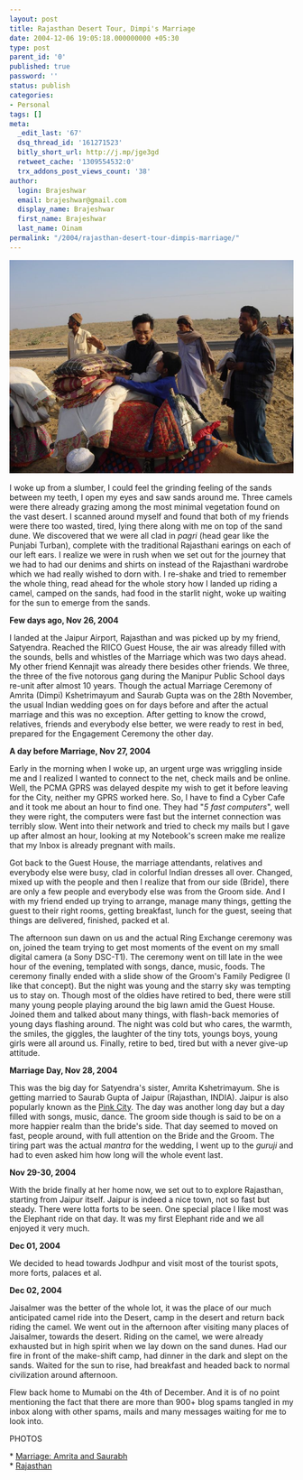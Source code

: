 ```yaml
---
layout: post
title: Rajasthan Desert Tour, Dimpi's Marriage
date: 2004-12-06 19:05:18.000000000 +05:30
type: post
parent_id: '0'
published: true
password: ''
status: publish
categories:
- Personal
tags: []
meta:
  _edit_last: '67'
  dsq_thread_id: '161271523'
  bitly_short_url: http://j.mp/jge3gd
  retweet_cache: '1309554532:0'
  trx_addons_post_views_count: '38'
author:
  login: Brajeshwar
  email: brajeshwar@gmail.com
  display_name: Brajeshwar
  first_name: Brajeshwar
  last_name: Oinam
permalink: "/2004/rajasthan-desert-tour-dimpis-marriage/"
---
```

<p><a href="http://www.flickr.com/photos/brajeshwar/113600899/" title="At Jaisalmer, Rajasthan"><img src="/static/2004/12/113600899_aa056ace7d_o.jpg" alt="At Jaisalmer, Rajasthan" /></a></p>
<p>I woke up from a slumber, I could feel the grinding feeling of the sands between my teeth, I open my eyes and saw sands around me. Three camels were there already grazing among the most minimal vegetation found on the vast desert. I scanned around myself and found that both of my friends were there too wasted, tired, lying there along with me on top of the sand dune. We discovered that we were all clad in <em>pagri</em> (head gear like the Punjabi Turban), complete with the traditional Rajasthani earings on each of our left ears. I realize we were in rush when we set out for the journey that we had to had our denims and shirts on instead of the Rajasthani wardrobe which we had really wished to dorn with. I re-shake and tried to remember the whole thing, read ahead for the whole story how I landed up riding a camel, camped on the sands, had food in the starlit night, woke up waiting for the sun to emerge from the sands.</p>
<p><strong>Few days ago, Nov 26, 2004</strong></p>
<p>I landed at the Jaipur Airport, Rajasthan and was picked up by my friend, Satyendra. Reached the RIICO Guest House, the air was already filled with the sounds, bells and whistles of the Marriage which was two days ahead. My other friend Kennajit was already there besides other friends. We three, the three of the five notorous gang during the Manipur Public School days re-unit after almost 10 years. Though the actual Marriage Ceremony of Amrita (Dimpi) Kshetrimayum and Saurab Gupta was on the 28th November, the usual Indian wedding goes on for days before and after the actual marriage and this was no exception. After getting to know the crowd, relatives, friends and everybody else better, we were ready to rest in bed, prepared for the Engagement Ceremony the other day.</p>
<p><strong>A day before Marriage, Nov 27, 2004</strong></p>
<p>Early in the morning when I woke up, an urgent urge was wriggling inside me and I realized I wanted to connect to the net, check mails and be online. Well, the PCMA GPRS was delayed despite my wish to get it before leaving for the City, neither my GPRS worked here. So, I have to find a Cyber Cafe and it took me about an hour to find one. They had "<em>5 fast computers</em>", well they were right, the computers were fast but the internet connection was terribly slow. Went into their network and tried to check my mails but I gave up after almost an hour, looking at my Notebook's screen make me realize that my Inbox is already pregnant with mails.</p>
<p>Got back to the Guest House, the marriage attendants, relatives and everybody else were busy, clad in colorful Indian dresses all over. Changed, mixed up with the people and then I realize that from our side (Bride), there are only a few people and everybody else was from the Groom side. And I with my friend ended up trying to arrange, manage many things, getting the guest to their right rooms, getting breakfast, lunch for the guest, seeing that things are delivered, finished, packed et al.</p>
<p>The afternoon sun dawn on us and the actual Ring Exchange ceremony was on, joined the team trying to get most moments of the event on my small digital camera (a Sony DSC-T1). The ceremony went on till late in the wee hour of the evening, templated with songs, dance, music, foods. The ceremony finally ended with a slide show of the Groom's Family Pedigree (I like that concept). But the night was young and the starry sky was tempting us to stay on. Though most of the oldies have retired to bed, there were still many young people playing around the big lawn amid the Guest House. Joined them and talked about many things, with flash-back memories of young days flashing around. The night was cold but who cares, the warmth, the smiles, the giggles, the laughter of the tiny tots, youngs boys, young girls were all around us. Finally, retire to bed, tired but with a never give-up attitude.</p>
<p><strong>Marriage Day, Nov 28, 2004</strong></p>
<p>This was the big day for Satyendra's sister, Amrita Kshetrimayum. She is getting married to Saurab Gupta of Jaipur (Rajasthan, INDIA). Jaipur is also popularly known as the <a href="http://www.pinkcity.net/" title="Pink City">Pink City</a>. The day was another long day but a day filled with songs, music, dance. The groom side though is said to be on a more happier realm than the bride's side. That day seemed to moved on fast, people around, with full attention on the Bride and the Groom. The tiring part was the actual <em>mantra</em> for the wedding, I went up to the <em>guruji</em> and had to even asked him how long will the whole event last.</p>
<p><strong>Nov 29-30, 2004</strong></p>
<p>With the bride finally at her home now, we set out to to explore Rajasthan, starting from Jaipur itself. Jaipur is indeed a nice town, not so fast but steady. There were lotta forts to be seen. One special place I like most was the Elephant ride on that day. It was my first Elephant ride and we all enjoyed it very much.</p>
<p><strong>Dec 01, 2004</strong></p>
<p>We decided to head towards Jodhpur and visit most of the tourist spots, more forts, palaces et al.</p>
<p><strong>Dec 02, 2004</strong></p>
<p>Jaisalmer was the better of the whole lot, it was the place of our much anticipated camel ride into the Desert, camp in the desert and return back riding the camel. We went out in the afternoon after visiting many places of Jaisalmer, towards the desert. Riding on the camel, we were already exhausted but in high spirit when we lay down on the sand dunes. Had our fire in front of the make-shift camp, had dinner in the dark and slept on the sands. Waited for the sun to rise, had breakfast and headed back to normal civilization around afternoon.</p>
<p>Flew back home to Mumabi on the 4th of December. And it is of no point mentioning the fact that there are more than 900+ blog spams tangled in my inbox along with other spams, mails and many messages waiting for me to look into.</p>
<p>PHOTOS</p>
<p>* <a href="http://www.flickr.com/photos/brajeshwar/sets/72057594087887733/" title="Marriage ceremony of Amrita and Saurabh">Marriage: Amrita and Saurabh</a><br />
* <a href="http://www.flickr.com/photos/brajeshwar/sets/72057594083877274/">Rajasthan</a></p>
